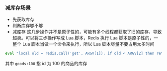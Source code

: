 ### 减库存场景
- 先获取库存
- 判断库存够不够
- 减库存
这几步操作并不是原子性的，可能有多个线程都获取了旧的库存，导致超卖。可以将三步操作写成 Lua 脚本，Redis 执行 Lua 脚本是原子性的，一整个 Lua 脚本当做一个命令来执行，所以 Lua 脚本尽量不要占用太多时间   
```bash
eval "local old = redis.call('get', ARGV[1]); if old < ARGV[2] then return -1 end; return redis.call('decrby', ARGV[1], ARGV[2]);" 0 goods:100 20
```
其中 `goods:100` 指 id 为 100 的商品的库存   
